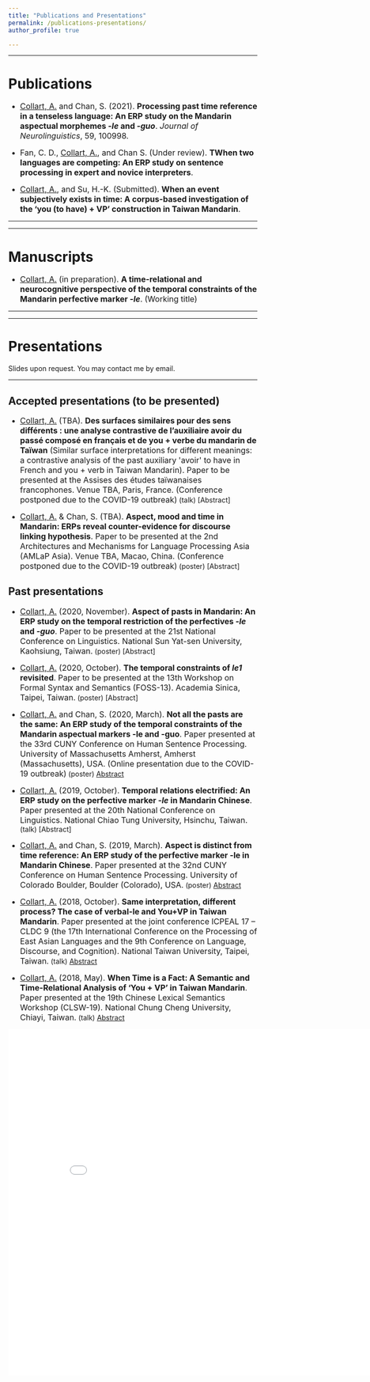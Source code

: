 ```yaml
---
title: "Publications and Presentations"
permalink: /publications-presentations/
author_profile: true

---
```


---
# Publications

* <font size="3"><ins>Collart, A.</ins> and Chan, S. (2021). <b>Processing past time reference in a tenseless language: An ERP study on the Mandarin aspectual morphemes <i>-le</i> and <i>-guo</i></b>. <i>Journal of Neurolinguistics</i>, 59, 100998.</font>

* <font size="3">Fan, C. D., <ins>Collart, A.</ins>, and Chan S. (Under review). <b>TWhen two languages are competing: An ERP study on sentence processing in
expert and novice interpreters</b>.</font>

* <font size="3"><ins>Collart, A.</ins>, and Su, H.-K. (Submitted). <b>When an event subjectively exists in time: A corpus-based investigation of the ‘you (to have) + VP’ construction in Taiwan Mandarin</b>.</font>

---
---
# Manuscripts
* <font size="3"><ins>Collart, A.</ins> (in preparation). <b>A time-relational and neurocognitive perspective of the temporal constraints of the Mandarin perfective marker <i>-le</i></b>. (Working title)</font>

---
---
# Presentations

Slides upon request. You may contact me by email.

---
## Accepted presentations (to be presented)
* <font size="3"><ins>Collart, A.</ins> (TBA). <b>Des surfaces similaires pour des sens différents : une analyse contrastive de l’auxiliaire avoir du passé composé en français et de you + verbe du mandarin de Taïwan</b> (Similar surface interpretations for different meanings: a contrastive analysis of the past auxiliary 'avoir' to have in French and you + verb in Taiwan Mandarin). Paper to be presented at the Assises des études taïwanaises francophones. Venue TBA, Paris, France. (Conference postponed due to the COVID-19 outbreak)</font> (talk) [Abstract]

* <font size="3"><ins>Collart, A.</ins> & Chan, S. (TBA). <b>Aspect, mood and time in Mandarin: ERPs reveal counter-evidence for discourse linking hypothesis</b>. Paper to be presented at the 2nd Architectures and Mechanisms for Language Processing Asia (AMLaP Asia). Venue TBA, Macao, China. (Conference postponed due to the COVID-19 outbreak)</font> (poster) [Abstract]

## Past presentations
* <font size="3"><ins>Collart, A.</ins> (2020, November). <b>Aspect of pasts in Mandarin: An ERP study on the temporal restriction of the perfectives <i>-le</i> and <i>-guo</i></b>. Paper to be presented at the 21st National Conference on Linguistics. National Sun Yat-sen University, Kaohsiung, Taiwan.</font> (poster) [Abstract]


* <font size="3"><ins>Collart, A.</ins> (2020, October). <b>The temporal constraints of <i>le1</i> revisited</b>. Paper to be presented at the 13th Workshop on Formal Syntax and Semantics (FOSS-13). Academia Sinica, Taipei, Taiwan.</font> (poster) [Abstract]


* <font size="3"><ins>Collart, A.</ins> and Chan, S. (2020, March). <b>Not all the pasts are the same: An ERP study of the temporal constraints of the Mandarin aspectual markers -le and -guo</b>. Paper presented at the 33rd CUNY Conference on Human Sentence Processing. University of Massachusetts Amherst, Amherst (Massachusetts), USA. (Online presentation due to the COVID-19 outbreak)</font> (poster) [Abstract](https://aymeric-collart.github.io/files/CUNY2020_AymericCollart_ShiaohuiChan_FinalAbstract.pdf)


* <font size="3"><ins>Collart, A.</ins> (2019, October). <b>Temporal relations electrified: An ERP study on the perfective marker <i>-le</i> in Mandarin Chinese</b>. Paper presented at the 20th National Conference on Linguistics. National Chiao Tung University, Hsinchu, Taiwan.</font> (talk) [Abstract]


* <font size="3"><ins>Collart, A.</ins> and Chan, S. (2019, March). <b>Aspect is distinct from time reference: An ERP study of the perfective marker -le in Mandarin Chinese</b>. Paper presented at the 32nd CUNY Conference on Human Sentence Processing. University of Colorado Boulder, Boulder (Colorado), USA.</font> (poster) [Abstract](https://aymeric-collart.github.io/files/CUNY2019_AymericCollart_ShiaohuiChan_FinalAbstract.pdf)


* <font size="3"><ins>Collart, A.</ins> (2018, October). <b>Same interpretation, different process? The case of verbal-le and You+VP in Taiwan Mandarin</b>. Paper presented at the joint conference ICPEAL 17 – CLDC 9 (the 17th International Conference on the Processing of East Asian Languages and the 9th Conference on Language, Discourse, and Cognition). National Taiwan University, Taipei, Taiwan.</font> (talk) [Abstract](https://aymeric-collart.github.io/files/ICPEAL17_CLDC9_abstract_final_AymericCollart.pdf) 
      

* <font size="3"><ins>Collart, A.</ins> (2018, May). <b>When Time is a Fact: A Semantic and Time-Relational Analysis of ‘You + VP’ in Taiwan Mandarin</b>. Paper presented at the 19th Chinese Lexical Semantics Workshop (CLSW-19). National Chung Cheng University, Chiayi, Taiwan.</font> (talk) [Abstract](https://aymeric-collart.github.io/files/[NEW-MAY2018_paper11]_When_Time_is_a_Fact_A_Semantic_and_Time_Relational_Analysis_of_‘You_+_VP’_in_Taiwan_Mandarin.pdf) 


<iframe src="/talkmap/map.html" height="700" width="850" style="border:none;"></iframe>
